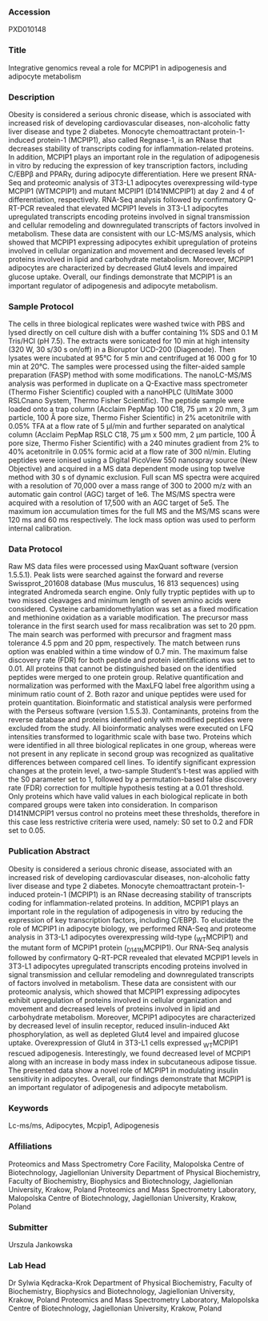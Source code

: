### Accession
PXD010148

### Title
Integrative genomics reveal a role for MCPIP1 in adipogenesis and adipocyte metabolism

### Description
Obesity is considered a serious chronic disease, which is associated with increased risk of developing cardiovascular diseases, non-alcoholic fatty liver disease and type 2 diabetes. Monocyte chemoattractant protein-1-induced protein-1 (MCPIP1), also called Regnase-1, is an RNase that decreases stability of transcripts coding for inflammation-related proteins. In addition, MCPIP1 plays an important role in the regulation of adipogenesis in vitro by reducing the expression of key transcription factors, including C/EBPβ and PPARγ, during adipocyte differentiation. Here we present RNA-Seq and proteomic analysis of 3T3-L1 adipocytes overexpressing wild-type MCPIP1 (WTMCPIP1) and mutant MCPIP1 (D141NMCPIP1) at day 2 and 4 of differentiation, respectively. RNA-Seq analysis followed by confirmatory Q-RT-PCR revealed that elevated MCPIP1 levels in 3T3-L1 adipocytes upregulated transcripts encoding proteins involved in signal transmission and cellular remodeling and downregulated transcripts of factors involved in metabolism. These data are consistent with our LC-MS/MS analysis, which showed that MCPIP1 expressing adipocytes exhibit upregulation of proteins involved in cellular organization and movement and decreased levels of proteins involved in lipid and carbohydrate metabolism. Moreover, MCPIP1 adipocytes are characterized by decreased Glut4 levels and impaired glucose uptake. Overall, our ﬁndings demonstrate that MCPIP1 is an important regulator of adipogenesis and adipocyte metabolism.

### Sample Protocol
The cells in three biological replicates were washed twice with PBS and lysed directly on cell culture dish with a buffer containing 1% SDS and 0.1 M Tris/HCl (pH 7.5). The extracts were sonicated for 10 min at high intensity (320 W, 30 s/30 s on/off) in a Bioruptor UCD-200 (Diagenode). Then lysates were incubated at 95°C for 5 min and centrifuged at 16 000 g for 10 min at 20°C. The samples were processed using the filter-aided sample preparation (FASP) method with some modifications. The nanoLC-MS/MS analysis was performed in duplicate on a Q-Exactive mass spectrometer (Thermo Fisher Scientific) coupled with a nanoHPLC (UltiMate 3000 RSLCnano System, Thermo Fisher Scientific). The peptide sample were loaded onto a trap column (Acclaim PepMap 100 C18, 75 μm x 20 mm, 3 μm particle, 100 Å pore size, Thermo Fisher Scientific) in 2% acetonitrile with 0.05% TFA at a flow rate of 5 μl/min and further separated on analytical column (Acclaim PepMap RSLC C18, 75 µm x 500 mm, 2 µm particle, 100 Å pore size, Thermo Fisher Scientific) with a 240 minutes gradient from 2% to 40% acetonitrile in 0.05% formic acid at a flow rate of 300 nl/min. Eluting peptides were ionised using a Digital PicoView 550 nanospray source (New Objective) and acquired in a MS data dependent mode using top twelve method with 30 s of dynamic exclusion. Full scan MS spectra were acquired with a resolution of 70,000 over a mass range of 300 to 2000 m/z with an automatic gain control (AGC) target of 1e6. The MS/MS spectra were acquired with a resolution of 17,500 with an AGC target of 5e5. The maximum ion accumulation times for the full MS and the MS/MS scans were 120 ms and 60 ms respectively. The lock mass option was used to perform internal calibration.

### Data Protocol
Raw MS data files were processed using MaxQuant software (version 1.5.5.1). Peak lists were searched against the forward and reverse Swissprot_201608 database (Mus musculus, 16 813 sequences) using integrated Andromeda search engine. Only fully tryptic peptides with up to two missed cleavages and minimum length of seven amino acids were considered. Cysteine carbamidomethylation was set as a fixed modification and methionine oxidation as a variable modification. The precursor mass tolerance in the first search used for mass recalibration was set to 20 ppm. The main search was performed with precursor and fragment mass tolerance 4.5 ppm and 20 ppm, respectively. The match between runs option was enabled within a time window of 0.7 min. The maximum false discovery rate (FDR) for both peptide and protein identifications was set to 0.01. All proteins that cannot be distinguished based on the identified peptides were merged to one protein group. Relative quantification and normalization was performed with the MaxLFQ label free algorithm using a minimum ratio count of 2. Both razor and unique peptides were used for protein quantitation. Bioinformatic and statistical analysis were performed with the Perseus software (version 1.5.5.3). Contaminants, proteins from the reverse database and proteins identified only with modified peptides were excluded from the study. All bioinformatic analyses were executed on LFQ intensities transformed to logarithmic scale with base two. Proteins which were identified in all three biological replicates in one group, whereas were not present in any replicate in second group was recognized as qualitative differences between compared cell lines. To identify significant expression changes at the protein level, a two-sample Student’s t-test was applied with the S0 parameter set to 1, followed by a permutation-based false discovery rate (FDR) correction for multiple hypothesis testing at a 0.01 threshold. Only proteins which have valid values in each biological replicate in both compared groups were taken into consideration. In comparison D141NMCPIP1 versus control no proteins meet these thresholds, therefore in this case less restrictive criteria were used, namely: S0 set to 0.2 and FDR set to 0.05.

### Publication Abstract
Obesity is considered a serious chronic disease, associated with an increased risk of developing cardiovascular diseases, non-alcoholic fatty liver disease and type 2 diabetes. Monocyte chemoattractant protein-1-induced protein-1 (MCPIP1) is an RNase decreasing stability of transcripts coding for inflammation-related proteins. In addition, MCPIP1 plays an important role in the regulation of adipogenesis in vitro by reducing the expression of key transcription factors, including C/EBP&#x3b2;. To elucidate the role of MCPIP1 in adipocyte biology, we performed RNA-Seq and proteome analysis in 3T3-L1 adipocytes overexpressing wild-type (<sub>WT</sub>MCPIP1) and the mutant form of MCPIP1 protein (<sub>D141N</sub>MCPIP1). Our RNA-Seq analysis followed by confirmatory Q-RT-PCR revealed that elevated MCPIP1 levels in 3T3-L1 adipocytes upregulated transcripts encoding proteins involved in signal transmission and cellular remodeling and downregulated transcripts of factors involved in metabolism. These data are consistent with our proteomic analysis, which showed that MCPIP1 expressing adipocytes exhibit upregulation of proteins involved in cellular organization and movement and decreased levels of proteins involved in lipid and carbohydrate metabolism. Moreover, MCPIP1 adipocytes are characterized by decreased level of insulin receptor, reduced insulin-induced Akt phosphorylation, as well as depleted Glut4 level and impaired glucose uptake. Overexpression of Glut4 in 3T3-L1 cells expressed <sub>WT</sub>MCPIP1 rescued adipogenesis. Interestingly, we found decreased level of MCPIP1 along with an increase in body mass index in subcutaneous adipose tissue. The presented data show a novel role of MCPIP1 in modulating insulin sensitivity in adipocytes. Overall, our findings demonstrate that MCPIP1 is an important regulator of adipogenesis and adipocyte metabolism.

### Keywords
Lc-ms/ms, Adipocytes, Mcpip1, Adipogenesis

### Affiliations
Proteomics and Mass Spectrometry Core Facility, Malopolska Centre of Biotechnology, Jagiellonian University
Department of Physical Biochemistry, Faculty of Biochemistry, Biophysics and Biotechnology, Jagiellonian University, Krakow, Poland Proteomics and Mass Spectrometry Laboratory, Malopolska Centre of Biotechnology, Jagiellonian University, Krakow, Poland

### Submitter
Urszula Jankowska

### Lab Head
Dr Sylwia Kędracka-Krok
Department of Physical Biochemistry, Faculty of Biochemistry, Biophysics and Biotechnology, Jagiellonian University, Krakow, Poland Proteomics and Mass Spectrometry Laboratory, Malopolska Centre of Biotechnology, Jagiellonian University, Krakow, Poland



